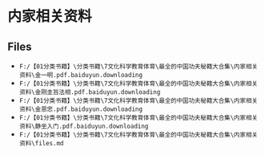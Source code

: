 # 内家相关资料

## Files

- `F:/【01分类书籍】\分类书籍\7文化科学教育体育\最全的中国功夫秘籍大合集\内家相关资料\金一明.pdf.baiduyun.downloading`
- `F:/【01分类书籍】\分类书籍\7文化科学教育体育\最全的中国功夫秘籍大合集\内家相关资料\金刚圭旨法相.pdf.baiduyun.downloading`
- `F:/【01分类书籍】\分类书籍\7文化科学教育体育\最全的中国功夫秘籍大合集\内家相关资料\金恩忠.pdf.baiduyun.downloading`
- `F:/【01分类书籍】\分类书籍\7文化科学教育体育\最全的中国功夫秘籍大合集\内家相关资料\静坐入门.pdf.baiduyun.downloading`
- `F:/【01分类书籍】\分类书籍\7文化科学教育体育\最全的中国功夫秘籍大合集\内家相关资料\files.md`
